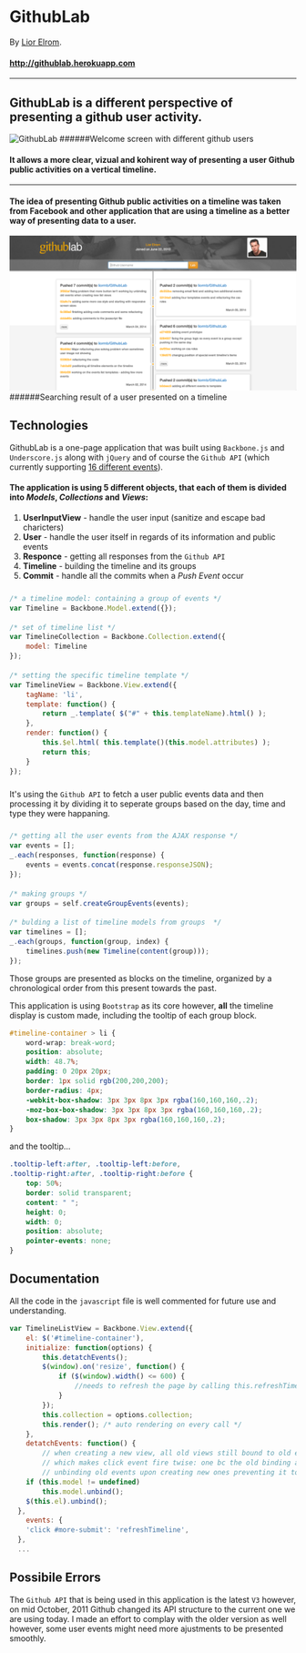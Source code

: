 # GithubLab
By [Lior Elrom](http://liormb.com/).

#### <http://githublab.herokuapp.com>

- - -

## GithubLab is a different perspective of presenting a github user activity.

![GithubLab](images/githublab-image1.png)
######Welcome screen with different github users

#### It allows a more clear, vizual and kohirent way of presenting a user Github public activities on a vertical timeline.

- - -

#### The idea of presenting Github public activities on a timeline was taken from Facebook and other application that are using a timeline as a better way of presenting data to a user.

![Example2](images/githublab-image2.png)
######Searching result of a user presented on a timeline

## Technologies

GithubLab is a one-page application that was built using ```Backbone.js``` and ```Underscore.js``` along with ```jQuery``` and of course the ```Github API``` (which currently supporting [16 different events](https://developer.github.com/v3/activity/events/)).

#### The application is using 5 different objects, that each of them is divided into _Models_, _Collections_ and _Views_:

1. **UserInputView** - handle the user input (sanitize and escape bad charicters)
2. **User** - handle the user itself in regards of its information and public events
3. **Responce** - getting all responses from the ```Github API```
4. **Timeline** - building the timeline and its groups
5. **Commit** - handle all the commits when a _Push Event_ occur

###

```javascript
/* a timeline model: containing a group of events */
var Timeline = Backbone.Model.extend({});

/* set of timeline list */
var TimelineCollection = Backbone.Collection.extend({
    model: Timeline
});

/* setting the specific timeline template */
var TimelineView = Backbone.View.extend({
	tagName: 'li',
	template: function() {
		return _.template( $("#" + this.templateName).html() );
	},
	render: function() {
		this.$el.html( this.template()(this.model.attributes) );
		return this;
	}
});
```
###

It's using the ```Github API``` to fetch a user public events data and then processing it by dividing it to seperate groups based on the day, time and type they were happaning.

###

```javascript
/* getting all the user events from the AJAX response */
var events = [];
_.each(responses, function(response) {
	events = events.concat(response.responseJSON);
});

/* making groups */
var groups = self.createGroupEvents(events);

/* bulding a list of timeline models from groups  */
var timelines = [];
_.each(groups, function(group, index) {
	timelines.push(new Timeline(content(group)));
});
```

Those groups are presented as blocks on the timeline, organized by a chronological order from this present towards the past.

This application is using ```Bootstrap``` as its core however, **all** the timeline display is custom made, including the tooltip of each group block.

```css
#timeline-container > li {
    word-wrap: break-word;
	position: absolute;
	width: 48.7%;
	padding: 0 20px 20px;
	border: 1px solid rgb(200,200,200);
	border-radius: 4px;
	-webkit-box-shadow: 3px 3px 8px 3px rgba(160,160,160,.2);
	-moz-box-box-shadow: 3px 3px 8px 3px rgba(160,160,160,.2);
	box-shadow: 3px 3px 8px 3px rgba(160,160,160,.2);
}
```
and the tooltip...
```css
.tooltip-left:after, .tooltip-left:before,
.tooltip-right:after, .tooltip-right:before {
    top: 50%;
	border: solid transparent;
	content: " ";
	height: 0;
	width: 0;
	position: absolute;
	pointer-events: none;
}
```

## Documentation

All the code in the ```javascript``` file is well commented for future use and understanding.
```javascript
var TimelineListView = Backbone.View.extend({
    el: $('#timeline-container'),
	initialize: function(options) {
		this.detatchEvents();
		$(window).on('resize', function() {
			if ($(window).width() <= 600) {
				//needs to refresh the page by calling this.refreshTimeline
			}	
		});
		this.collection = options.collection;
		this.render(); /* auto rendering on every call */
	},
	detatchEvents: function() {
		// when creating a new view, all old views still bound to old events
		// which makes click event fire twise: one bc the old binding and another for the new binding
		// unbinding old events upon creating new ones preventing it to happen 
   	if (this.model != undefined) 
   		this.model.unbind();
   	$(this.el).unbind();
  },
	events: {
    'click #more-submit': 'refreshTimeline',
  },
  ...
```

## Possibile Errors 
The ```Github API``` that is being used in this application is the latest ```V3``` however, on mid October, 2011 Github changed its API structure to the current one we are using today.
I made an effort to complay with the older version as well however, some user events might need more ajustments to be presented smoothly.
